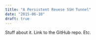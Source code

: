```yaml
---
title: "A Persistent Revese SSH Tunnel"
date: "2015-06-10"
draft: true
---
```


Stuff about it. Link to the GitHub repo. Etc.
